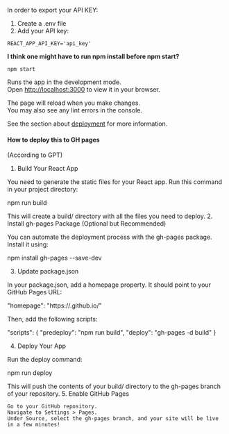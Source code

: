 In order to export your API KEY:
1. Create a .env file
2. Add your API key:
```
REACT_APP_API_KEY='api_key'
```

**I think one might have to run npm install before npm start?**

`npm start`

Runs the app in the development mode.\
Open [http://localhost:3000](http://localhost:3000) to view it in your browser.

The page will reload when you make changes.\
You may also see any lint errors in the console.

See the section about [deployment](https://facebook.github.io/create-react-app/docs/deployment) for more information.

#### How to deploy this to GH pages
(According to GPT)

1. Build Your React App

You need to generate the static files for your React app. Run this command in your project directory:

npm run build

This will create a build/ directory with all the files you need to deploy.
2. Install gh-pages Package (Optional but Recommended)

You can automate the deployment process with the gh-pages package. Install it using:

npm install gh-pages --save-dev

3. Update package.json

In your package.json, add a homepage property. It should point to your GitHub Pages URL:

"homepage": "https://<username>.github.io/<repository-name>"

Then, add the following scripts:

"scripts": {
  "predeploy": "npm run build",
  "deploy": "gh-pages -d build"
}

4. Deploy Your App

Run the deploy command:

npm run deploy

This will push the contents of your build/ directory to the gh-pages branch of your repository.
5. Enable GitHub Pages

    Go to your GitHub repository.
    Navigate to Settings > Pages.
    Under Source, select the gh-pages branch, and your site will be live in a few minutes!